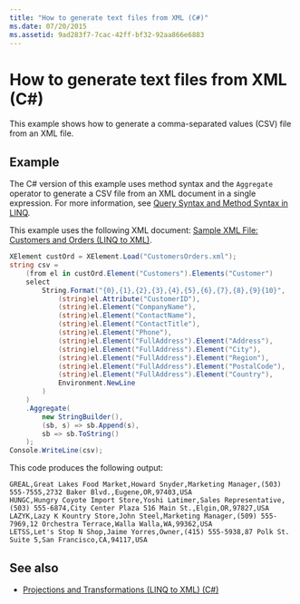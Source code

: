```yaml
---
title: "How to generate text files from XML (C#)"
ms.date: 07/20/2015
ms.assetid: 9ad283f7-7cac-42ff-bf32-92aa866e6883
---
```

# How to generate text files from XML (C#)
This example shows how to generate a comma-separated values (CSV) file from an XML file.  
  
## Example  
 The C# version of this example uses method syntax and the `Aggregate` operator to generate a CSV file from an XML document in a single expression. For more information, see [Query Syntax and Method Syntax in LINQ](./query-syntax-and-method-syntax-in-linq.md).  
  
 This example uses the following XML document: [Sample XML File: Customers and Orders (LINQ to XML)](./sample-xml-file-customers-and-orders-linq-to-xml-2.md).  
  
```csharp  
XElement custOrd = XElement.Load("CustomersOrders.xml");  
string csv =  
    (from el in custOrd.Element("Customers").Elements("Customer")  
    select  
        String.Format("{0},{1},{2},{3},{4},{5},{6},{7},{8},{9}{10}",  
            (string)el.Attribute("CustomerID"),  
            (string)el.Element("CompanyName"),  
            (string)el.Element("ContactName"),  
            (string)el.Element("ContactTitle"),  
            (string)el.Element("Phone"),  
            (string)el.Element("FullAddress").Element("Address"),  
            (string)el.Element("FullAddress").Element("City"),  
            (string)el.Element("FullAddress").Element("Region"),  
            (string)el.Element("FullAddress").Element("PostalCode"),  
            (string)el.Element("FullAddress").Element("Country"),  
            Environment.NewLine  
        )  
    )  
    .Aggregate(  
        new StringBuilder(),  
        (sb, s) => sb.Append(s),  
        sb => sb.ToString()  
    );  
Console.WriteLine(csv);  
```  
  
 This code produces the following output:  
  
```output  
GREAL,Great Lakes Food Market,Howard Snyder,Marketing Manager,(503) 555-7555,2732 Baker Blvd.,Eugene,OR,97403,USA  
HUNGC,Hungry Coyote Import Store,Yoshi Latimer,Sales Representative,(503) 555-6874,City Center Plaza 516 Main St.,Elgin,OR,97827,USA  
LAZYK,Lazy K Kountry Store,John Steel,Marketing Manager,(509) 555-7969,12 Orchestra Terrace,Walla Walla,WA,99362,USA  
LETSS,Let's Stop N Shop,Jaime Yorres,Owner,(415) 555-5938,87 Polk St. Suite 5,San Francisco,CA,94117,USA  
```  
  
## See also

- [Projections and Transformations (LINQ to XML) (C#)](how-to-work-with-dictionaries-using-linq-to-xml.md)
